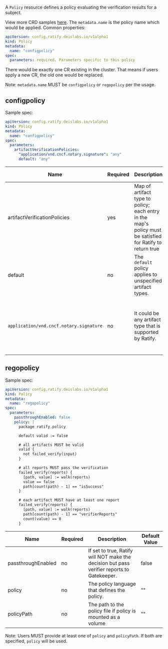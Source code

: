 A `Policy` resource defines a policy evaluating the verification results for a subject.

View more CRD samples [here](https://github.com/deislabs/ratify/tree/main/config/samples/policy). The `metadata.name` is the policy name which would be applied. Common properties:
```yml
apiVersion: config.ratify.deislabs.io/v1alpha1
kind: Policy
metadata:
  name: "configpolicy"
spec:
  parameters: required. Parameters specific to this policy
```
There would be exactly one CR existing in the cluster. That means if users apply a new CR, the old one would be replaced.

Note: `metadata.name` MUST be `configpolicy` or `regopolicy` per the usage.

## configpolicy
Sample spec:
```yml
apiVersion: config.ratify.deislabs.io/v1alpha1
kind: Policy
metadata:
  name: "configpolicy"
spec:
  parameters:
    artifactVerificationPolicies:
      "application/vnd.cncf.notary.signature": "any"
      default: "any"
```
| Name | Required | Description | Default Value |
| ----------- | -------- | ----------- | ------------- |
| artifactVerificationPolicies | yes | Map of artifact type to policy; each entry in the map's policy must be satisfied for Ratify to return true | "" |
| default | no | The `default` policy applies to unspecified artifact types. | "all" |
| `application/vnd.cncf.notary.signature` | no | It could be any artifact type that is supported by Ratify. | There is no default value, users must specify `any` or `all` |

## regopolicy
Sample spec:
```yml
apiVersion: config.ratify.deislabs.io/v1alpha1
kind: Policy
metadata:
  name: "regopolicy"
spec:
  parameters:
    passthroughEnabled: false
    policy: |
      package ratify.policy

      default valid := false

      # all artifacts MUST be valid
      valid {
        not failed_verify(input)
      }

      # all reports MUST pass the verification
      failed_verify(reports) {
        [path, value] := walk(reports)
        value == false
        path[count(path) - 1] == "isSuccess"
      }

      # each artifact MUST have at least one report
      failed_verify(reports) {
        [path, value] := walk(reports)
        path[count(path) - 1] == "verifierReports"
        count(value) == 0
      }
```
| Name | Required | Description | Default Value |
| ----------- | -------- | ----------- | ------------- |
| passthroughEnabled | no | If set to true, Ratify will NOT make the decision but pass verifier reports to Gatekeeper. | false |
| policy | no | The policy language that defines the policy. | "" |
| policyPath | no | The path to the policy file if policy is mounted as a volume | "" |

Note: Users MUST provide at least one of `policy` and `policyPath`. If both are specified, `policy` will be used. 